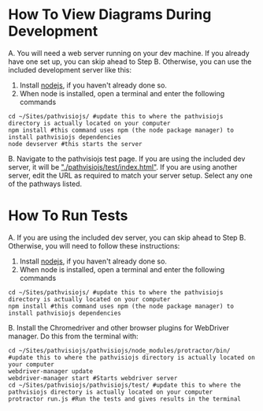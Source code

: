 # How To View Diagrams During Development

A. You will need a web server running on your dev machine. If you already have one set up, you can skip ahead to Step B.
Otherwise, you can use the included development server like this:
1. Install [nodejs](http://nodejs.org/download/), if you haven't already done so.
2. When node is installed, open a terminal and enter the following commands

```
cd ~/Sites/pathvisiojs/ #update this to where the pathvisiojs directory is actually located on your computer
npm install #this command uses npm (the node package manager) to install pathvisiojs dependencies
node devserver #this starts the server
```

B. Navigate to the pathvisiojs test page. If you are using the included dev server, it will be ["./pathvisiojs/test/index.html"](http://localhost:3000/test/). If you are using another server, edit the URL as required to match your server setup. Select any one of the pathways listed. 

# How To Run Tests

A. If you are using the included dev server, you can skip ahead to Step B.
Otherwise, you will need to follow these instructions:
1. Install [nodejs](http://nodejs.org/download/), if you haven't already done so.
2. When node is installed, open a terminal and enter the following commands

```
cd ~/Sites/pathvisiojs/ #update this to where the pathvisiojs directory is actually located on your computer
npm install #this command uses npm (the node package manager) to install pathvisiojs dependencies
```

B. Install the Chromedriver and other browser plugins for WebDriver manager. Do this from the terminal with:

```
cd ~/Sites/pathvisiojs/pathvisiojs/node_modules/protractor/bin/ #update this to where the pathvisiojs directory is actually located on your computer
webdriver-manager update
webdriver-manager start #Starts webdriver server
cd ~/Sites/pathvisiojs/pathvisiojs/test/ #update this to where the pathvisiojs directory is actually located on your computer
protractor run.js #Run the tests and gives results in the terminal
```
